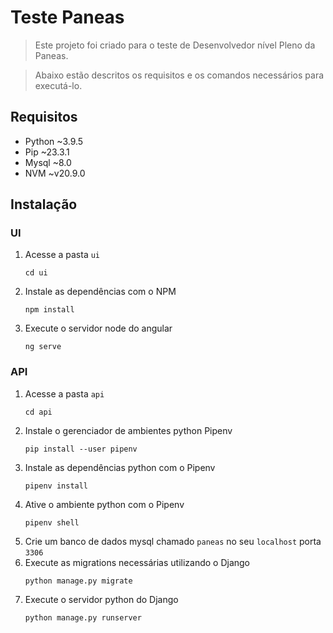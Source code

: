 # Teste Paneas
> Este projeto foi criado para o teste de Desenvolvedor nível Pleno da Paneas.

> Abaixo estão descritos os requisitos e os comandos necessários para executá-lo.

## Requisitos
- Python ~3.9.5
- Pip ~23.3.1
- Mysql ~8.0
- NVM ~v20.9.0

## Instalação

### UI
1. Acesse a pasta `ui`
    ```
    cd ui
    ```
2. Instale as dependências com o NPM
    ```
    npm install
    ```
3. Execute o servidor node do angular
    ```
    ng serve
    ```

### API
1. Acesse a pasta `api`
    ```
    cd api
    ```
2. Instale o gerenciador de ambientes python Pipenv
    ```
    pip install --user pipenv
    ```
3. Instale as dependências python com o Pipenv
    ```
    pipenv install
    ```
4. Ative o ambiente python com o Pipenv
    ```
    pipenv shell
    ```
6. Crie um banco de dados mysql chamado `paneas` no seu `localhost` porta `3306`
5. Execute as migrations necessárias utilizando o Django
    ```
    python manage.py migrate
    ```
4. Execute o servidor python do Django
    ```
    python manage.py runserver
    ```